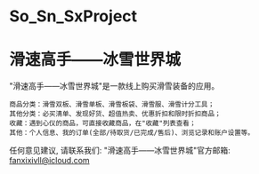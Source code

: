 # So_Sn_SxProject
# 滑速高手——冰雪世界城

  "滑速高手——冰雪世界城"是一款线上购买滑雪装备的应用。

    商品分类：滑雪双板、滑雪单板、滑雪板袋、滑雪服、滑雪计分工具；
    其他分类：必买清单、发现好货、超值热卖、优惠折扣和限时折扣商品；
    收藏：遇到心仪的商品，可直接收藏商品，在"收藏"列表查看；
    其他：个人信息、我的订单(全部/待取货/已完成/售后)、浏览记录和账户设置等。

   任何意见建议, 请联系我们: 
   "滑速高手——冰雪世界城"官方邮箱: fanxixivll@icloud.com
